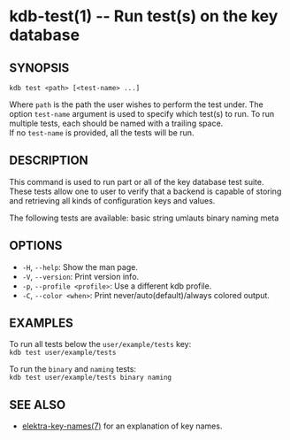 kdb-test(1) -- Run test(s) on the key database
==============================================

## SYNOPSIS

`kdb test <path> [<test-name> ...]`<br>

Where `path` is the path the user wishes to perform the test under.
The option `test-name` argument is used to specify which test(s) to run. To run multiple tests, each should be named with a trailing space.<br>
If no `test-name` is provided, all the tests will be run.<br>

## DESCRIPTION

This command is used to run part or all of the key database test suite.<br>
These tests allow one to user to verify that a backend is capable of storing and retrieving all kinds of configuration keys and values.<br>

The following tests are available: basic string umlauts binary naming meta<br>

## OPTIONS

- `-H`, `--help`:
  Show the man page.
- `-V`, `--version`:
  Print version info.
- `-p`, `--profile <profile>`:
  Use a different kdb profile.
- `-C`, `--color <when>`:
  Print never/auto(default)/always colored output.

## EXAMPLES

To run all tests below the `user/example/tests` key:<br>
`kdb test user/example/tests`<br>

To run the `binary` and `naming` tests:<br>
`kdb test user/example/tests binary naming`<br>

## SEE ALSO

- [elektra-key-names(7)](elektra-key-names.md) for an explanation of key names.
